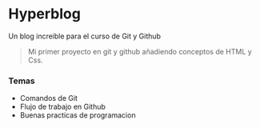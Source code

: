 # Hyperblog
Un blog increible para el curso de Git y Github
>Mi primer proyecto en git y github añadiendo conceptos de HTML y Css.

### Temas
- Comandos de Git
- Flujo de trabajo en Github
- Buenas practicas de programacion